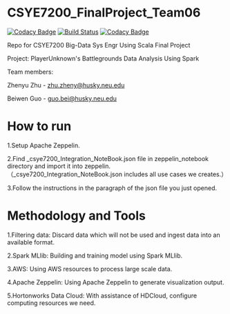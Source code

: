 # CSYE7200_FinalProject_Team06
[![Codacy Badge](https://api.codacy.com/project/badge/Grade/e0940d64f96a407c9b020ec2f8de7491)](https://www.codacy.com/app/beiwen/CSYE7200_FinalProject_Team06?utm_source=github.com&amp;utm_medium=referral&amp;utm_content=beiwen/CSYE7200_FinalProject_Team06&amp;utm_campaign=Badge_Grade)
[![Build Status](https://travis-ci.org/beiwen/CSYE7200_FinalProject_Team06.svg?branch=master)](https://travis-ci.org/beiwen/CSYE7200_FinalProject_Team06)
[![Codacy Badge](https://api.codacy.com/project/badge/Coverage/e0940d64f96a407c9b020ec2f8de7491)](https://www.codacy.com/app/beiwen/CSYE7200_FinalProject_Team06?utm_source=github.com&utm_medium=referral&utm_content=beiwen/CSYE7200_FinalProject_Team06&utm_campaign=Badge_Coverage)

Repo for CSYE7200 Big-Data Sys Engr Using Scala Final Project

Project: PlayerUnknown's Battlegrounds Data Analysis Using Spark

Team members:

Zhenyu Zhu - zhu.zheny@husky.neu.edu

Beiwen Guo - guo.bei@husky.neu.edu

# How to run

1.Setup Apache Zeppelin.

2.Find _csye7200_Integration_NoteBook.json file in zeppelin_notebook directory and import it into zeppelin.
（_csye7200_Integration_NoteBook.json includes all use cases we creates.）

3.Follow the instructions in the paragraph of the json file you just opened.

# Methodology and Tools

1.Filtering data: Discard data which will not be used and ingest data into an available format.

2.Spark MLlib: Building and training model using Spark MLlib.

3.AWS: Using AWS resources to process large scale data.

4.Apache Zeppelin: Using Apache Zeppelin to generate visualization output.

5.Hortonworks Data Cloud: With assistance of HDCloud, configure computing resources we need.

